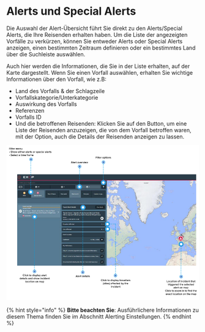 # Alerts und Special Alerts

Die Auswahl der Alert-Übersicht führt Sie direkt zu den Alerts/Special Alerts, die Ihre Reisenden erhalten haben. Um die Liste der angezeigten Vorfälle zu verkürzen, können Sie entweder Alerts oder Special Alerts anzeigen, einen bestimmten Zeitraum definieren oder ein bestimmtes Land über die Suchleiste auswählen. 

Auch hier werden die Informationen, die Sie in der Liste erhalten, auf der Karte dargestellt. Wenn Sie einen Vorfall auswählen, erhalten Sie wichtige Informationen über den Vorfall, wie z.B:

* Land des Vorfalls & der Schlagzeile
* Vorfallskategorie/Unterkategorie
* Auswirkung des Vorfalls 
* Referenzen 
* Vorfalls ID 
* Und die betroffenen Reisenden: Klicken Sie auf den Button, um eine Liste der Reisenden anzuzeigen, die von dem Vorfall betroffen waren, mit der Option, auch die Details der Reisenden anzeigen zu lassen. 

![](../../.gitbook/assets/alertspage.png)

{% hint style="info" %}
**Bitte beachten Sie**: Ausführlichere Informationen zu diesem Thema finden Sie im Abschnitt Alerting Einstellungen.
{% endhint %}



